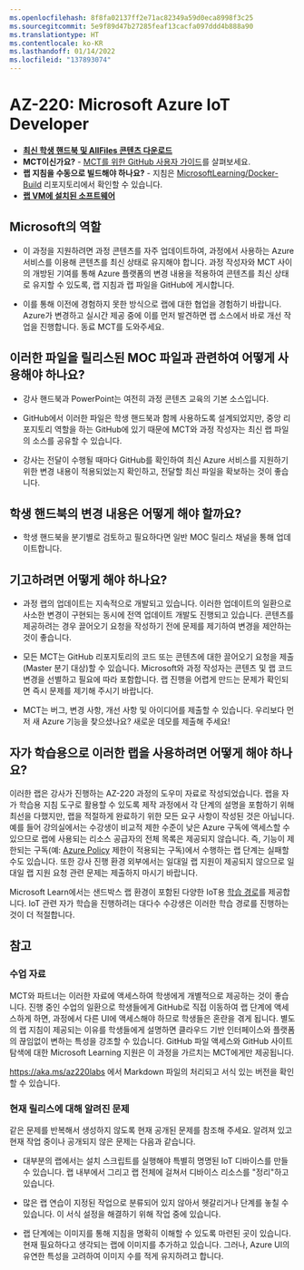 ```yaml
---
ms.openlocfilehash: 8f8fa02137ff2e71ac82349a59d0eca8998f3c25
ms.sourcegitcommit: 5e9f89d47b27285feaf13cacfa097ddd4b888a90
ms.translationtype: HT
ms.contentlocale: ko-KR
ms.lasthandoff: 01/14/2022
ms.locfileid: "137893074"
---
```

# <a name="az-220-microsoft-azure-iot-developer"></a>AZ-220: Microsoft Azure IoT Developer

- **[최신 학생 핸드북 및 AllFiles 콘텐츠 다운로드](../../releases/latest)**
- **MCT이신가요?** - [MCT를 위한 GitHub 사용자 가이드](https://microsoftlearning.github.io/MCT-User-Guide/)를 살펴보세요.
- **랩 지침을 수동으로 빌드해야 하나요?** - 지침은 [MicrosoftLearning/Docker-Build](https://github.com/MicrosoftLearning/Docker-Build) 리포지토리에서 확인할 수 있습니다.
- **[랩 VM에 설치된 소프트웨어](lab.md)**

## <a name="what-are-we-doing"></a>Microsoft의 역할

- 이 과정을 지원하려면 과정 콘텐츠를 자주 업데이트하여, 과정에서 사용하는 Azure 서비스를 이용해 콘텐츠를 최신 상태로 유지해야 합니다.  과정 작성자와 MCT 사이의 개방된 기여를 통해 Azure 플랫폼의 변경 내용을 적용하여 콘텐츠를 최신 상태로 유지할 수 있도록, 랩 지침과 랩 파일을 GitHub에 게시합니다.

- 이를 통해 이전에 경험하지 못한 방식으로 랩에 대한 협업을 경험하기 바랍니다. Azure가 변경하고 실시간 제공 중에 이를 먼저 발견하면 랩 소스에서 바로 개선 작업을 진행합니다.  동료 MCT를 도와주세요.

## <a name="how-should-i-use-these-files-relative-to-the-released-moc-files"></a>이러한 파일을 릴리스된 MOC 파일과 관련하여 어떻게 사용해야 하나요?

- 강사 핸드북과 PowerPoint는 여전히 과정 콘텐츠 교육의 기본 소스입니다.

- GitHub에서 이러한 파일은 학생 핸드북과 함께 사용하도록 설계되었지만, 중앙 리포지토리 역할을 하는 GitHub에 있기 때문에 MCT와 과정 작성자는 최신 랩 파일의 소스를 공유할 수 있습니다.

- 강사는 전달이 수행될 때마다 GitHub를 확인하여 최신 Azure 서비스를 지원하기 위한 변경 내용이 적용되었는지 확인하고, 전달할 최신 파일을 확보하는 것이 좋습니다.

## <a name="what-about-changes-to-the-student-handbook"></a>학생 핸드북의 변경 내용은 어떻게 해야 할까요?

- 학생 핸드북을 분기별로 검토하고 필요하다면 일반 MOC 릴리스 채널을 통해 업데이트합니다.

## <a name="how-do-i-contribute"></a>기고하려면 어떻게 해야 하나요?

- 과정 랩의 업데이트는 지속적으로 개발되고 있습니다. 이러한 업데이트의 일환으로 사소한 변경이 구현되는 동시에 전역 업데이트 개발도 진행되고 있습니다. 콘텐츠를 제공하려는 경우 끌어오기 요청을 작성하기 전에 문제를 제기하여 변경을 제안하는 것이 좋습니다.  

- 모든 MCT는 GitHub 리포지토리의 코드 또는 콘텐츠에 대한 끌어오기 요청을 제출(Master 분기 대상)할 수 있습니다. Microsoft와 과정 작성자는 콘텐츠 및 랩 코드 변경을 선별하고 필요에 따라 포함합니다. 랩 진행을 어렵게 만드는 문제가 확인되면 즉시 문제를 제기해 주시기 바랍니다.

- MCT는 버그, 변경 사항, 개선 사항 및 아이디어를 제출할 수 있습니다. 우리보다 먼저 새 Azure 기능을 찾으셨나요? 새로운 데모를 제출해 주세요!

## <a name="how-do-i-use-these-labs-for-self-study"></a>자가 학습용으로 이러한 랩을 사용하려면 어떻게 해야 하나요?

이러한 랩은 강사가 진행하는 AZ-220 과정의 도우미 자료로 작성되었습니다.  랩을 자가 학습용 지침 도구로 활용할 수 있도록 제작 과정에서 각 단계의 설명을 포함하기 위해 최선을 다했지만, 랩을 적절하게 완료하기 위한 모든 요구 사항이 작성된 것은 아닙니다.  예를 들어 강의실에서는 수강생이 비교적 제한 수준이 낮은 Azure 구독에 액세스할 수 있으므로 랩에 사용되는 리소스 공급자의 전체 목록은 제공되지 않습니다.  즉, 기능이 제한되는 구독(예: [Azure Policy](https://docs.microsoft.com/azure/governance/policy/overview) 제한이 적용되는 구독)에서 수행하는 랩 단계는 실패할 수도 있습니다.  또한 강사 진행 환경 외부에서는 일대일 랩 지원이 제공되지 않으므로 일대일 랩 지원 요청 관련 문제는 제출하지 마시기 바랍니다.

Microsoft Learn에서는 샌드박스 랩 환경이 포함된 다양한 IoT용 [학습 경로](https://docs.microsoft.com/en-us/learn/browse/?resource_type=learning%20path&products=azure-iot&roles=developer)를 제공합니다.  IoT 관련 자가 학습을 진행하려는 대다수 수강생은 이러한 학습 경로를 진행하는 것이 더 적절합니다.

## <a name="notes"></a>참고

### <a name="classroom-materials"></a>수업 자료

MCT와 파트너는 이러한 자료에 액세스하여 학생에게 개별적으로 제공하는 것이 좋습니다.  진행 중인 수업의 일환으로 학생들에게 GitHub로 직접 이동하여 랩 단계에 액세스하게 하면, 과정에서 다른 UI에 액세스해야 하므로 학생들은 혼란을 겪게 됩니다. 별도의 랩 지침이 제공되는 이유를 학생들에게 설명하면 클라우드 기반 인터페이스와 플랫폼의 끊임없이 변하는 특성을 강조할 수 있습니다. GitHub 파일 액세스와 GitHub 사이트 탐색에 대한 Microsoft Learning 지원은 이 과정을 가르치는 MCT에게만 제공됩니다.

https://aka.ms/az220labs 에서 Markdown 파일의 처리되고 서식 있는 버전을 확인할 수 있습니다.

### <a name="known-issues-in-the-current-release"></a>현재 릴리스에 대해 알려진 문제

같은 문제를 반복해서 생성하지 않도록 현재 공개된 문제를 참조해 주세요.  알려져 있고 현재 작업 중이나 공개되지 않은 문제는 다음과 같습니다.

* 대부분의 랩에서는 설치 스크립트를 실행해야 특별히 명명된 IoT 디바이스를 만들 수 있습니다. 랩 내부에서 그리고 랩 전체에 걸쳐서 디바이스 리소스를 "정리"하고 있습니다.

* 많은 랩 연습이 지정된 작업으로 분류되어 있지 않아서 헷갈리거나 단계를 놓칠 수 있습니다. 이 서식 설정을 해결하기 위해 작업 중에 있습니다.

* 랩 단계에는 이미지를 통해 지침을 명확히 이해할 수 있도록 마련된 곳이 있습니다. 현재 필요하다고 생각되는 랩에 이미지를 추가하고 있습니다. 그러나, Azure UI의 유연한 특성을 고려하여 이미지 수를 적게 유지하려고 합니다.
